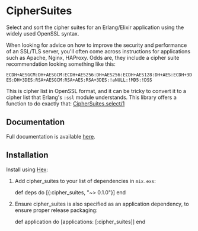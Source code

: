 # CipherSuites

Select and sort the cipher suites for an Erlang/Elixir application using
the widely used OpenSSL syntax.

When looking for advice on how to improve the security and performance of an
SSL/TLS server, you'll often come across instructions for applications such as
Apache, Nginx, HAProxy. Odds are, they include a cipher suite recommendation
looking something like this:

`ECDH+AESGCM:DH+AESGCM:ECDH+AES256:DH+AES256:ECDH+AES128:DH+AES:ECDH+3DES:DH+3DES:RSA+AESGCM:RSA+AES:RSA+3DES:!aNULL:!MD5:!DSS`

This is cipher list in OpenSSL format, and it can be tricky to convert it to
a cipher list that Erlang's `:ssl` module understands. This library offers
a function to do exactly that:
[CipherSuites.select/1](https://hexdocs.pm/cipher_suites/CipherSuites.html#select/1)

## Documentation

Full documentation is available [here](http://hexdocs.pm/cipher_suites/).

## Installation

Install using [Hex](https://hex.pm/):

  1. Add cipher_suites to your list of dependencies in `mix.exs`:

        def deps do
          [{:cipher_suites, "~> 0.1.0"}]
        end

  2. Ensure cipher_suites is also specified as an application dependency, to
     ensure proper release packaging:

        def application do
          [applications: [:cipher_suites]]
        end
